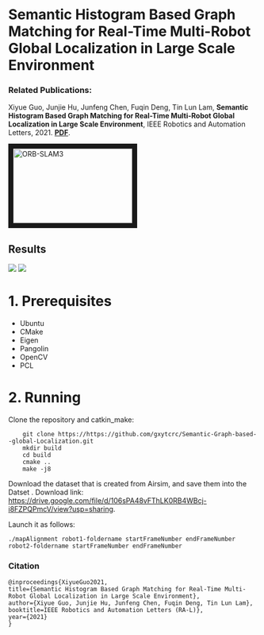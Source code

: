 # Semantic Histogram Based Graph Matching for Real-Time Multi-Robot Global Localization in Large Scale Environment

### Related Publications:

Xiyue Guo, Junjie Hu, Junfeng Chen, Fuqin Deng, Tin Lun Lam, **Semantic Histogram Based Graph Matching for Real-Time Multi-Robot Global Localization in Large Scale Environment**, IEEE Robotics and Automation Letters, 2021. **[PDF](https://arxiv.org/pdf/2010.09297.pdf)**. 

<a href="https://www.youtube.com/watch?v=xB8WHj8K9cE" target="_blank"><img src="https://github.com/gxytcrc/Semantic-Graph-based--global-Localization/blob/main/example/fengmian.png" 
alt="ORB-SLAM3" width="240" height="150" border="10" /></a>

Results
-
![](https://github.com/gxytcrc/Semantic-Graph-based--global-Localization/blob/main/example/result1.png)
![](https://github.com/gxytcrc/Semantic-Graph-based--global-Localization/blob/main/example/result2.png)

# 1. Prerequisites #
* Ubuntu
* CMake
* Eigen
* Pangolin
* OpenCV
* PCL

# 2. Running #
Clone the repository and catkin_make:
```
    git clone https://https://github.com/gxytcrc/Semantic-Graph-based--global-Localization.git
    mkdir build
    cd build
    cmake ..
    make -j8
```
Download the dataset that is created from Airsim, and save them into the Datset . Download link: https://drive.google.com/file/d/106sPA48vFThLK0RB4WBcj-i8FZPQPmcV/view?usp=sharing.

Launch it as follows:
```
./mapAlignment robot1-foldername startFrameNumber endFrameNumber robot2-foldername startFrameNumber endFrameNumber
```
### Citation
```
@inproceedings{XiyueGuo2021,
title={Semantic Histogram Based Graph Matching for Real-Time Multi-Robot Global Localization in Large Scale Environment},
author={Xiyue Guo, Junjie Hu, Junfeng Chen, Fuqin Deng, Tin Lun Lam},
booktitle=IEEE Robotics and Automation Letters (RA-L)},
year={2021}
}
```

